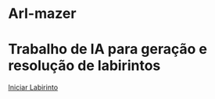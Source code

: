 # ArI-mazer
<h1>Trabalho de IA para geração e resolução de labirintos</h1>

<a href="labirinto.html">Iniciar Labirinto</a>
